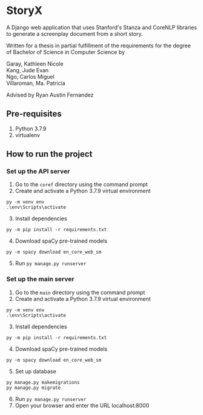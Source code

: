 # StoryX
A Django web application that uses Stanford's Stanza and CoreNLP libraries to generate a screenplay document from a short story. 

Written for a thesis in partial fulfillment of the requirements for the degree of Bachelor of Science in Computer Science by <br/>

Garay, Kathleen Nicole <br/>
Kang, Jude Evan <br/>
Ngo, Carlos Miguel <br/>
Villaroman, Ma. Patricia <br/>

Advised by Ryan Austin Fernandez <br/>

## Pre-requisites
1. Python 3.7.9
2. virtualenv

## How to run the project

### Set up the API server
1. Go to the `coref` directory using the command prompt
2. Create and activate a Python 3.7.9 virtual environment
```
py -m venv env
.\env\Scripts\activate
```
3. Install dependencies
```
py -m pip install -r requirements.txt
```
4. Download spaCy pre-trained models
```
py -m spacy download en_core_web_sm
```
5. Run `py manage.py runserver`

### Set up the main server
1. Go to the `main` directory using the command prompt
2. Create and activate a Python 3.7.9 virtual environment
```
py -m venv env
.\env\Scripts\activate
```
3. Install dependencies
```
py -m pip install -r requirements.txt
```
4. Download spaCy pre-trained models
```
py -m spacy download en_core_web_sm
```
5. Set up database
```
py manage.py makemigrations
py manage.py migrate
```
6. Run `py manage.py runserver`
7. Open your browser and enter the URL localhost:8000
